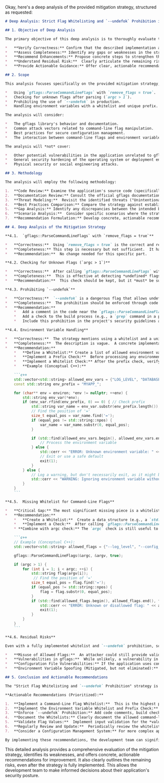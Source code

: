 Okay, here's a deep analysis of the provided mitigation strategy, structured as requested:

```markdown
# Deep Analysis: Strict Flag Whitelisting and `--undefok` Prohibition in gflags

## 1. Objective of Deep Analysis

The primary objective of this deep analysis is to thoroughly evaluate the effectiveness, limitations, and potential improvements of the "Strict Flag Whitelisting and `--undefok` Prohibition" mitigation strategy for applications using the gflags library.  This analysis aims to:

*   **Verify Correctness:** Confirm that the described implementation accurately reflects the intended behavior of the strategy.
*   **Assess Completeness:** Identify any gaps or weaknesses in the strategy's coverage against the identified threats.
*   **Recommend Enhancements:** Propose concrete steps to strengthen the strategy and address any identified shortcomings.
*   **Understand Residual Risk:**  Clearly articulate the remaining risks even after the strategy is fully implemented.
*   **Provide Actionable Guidance:** Offer clear, actionable recommendations for the development team.

## 2. Scope

This analysis focuses specifically on the provided mitigation strategy, which includes:

*   Using `gflags::ParseCommandLineFlags` with `remove_flags = true`.
*   Checking for unknown flags after parsing (`argc > 1`).
*   Prohibiting the use of `--undefok` in production.
*   Handling environment variables with a whitelist and unique prefix.

The analysis will consider:

*   The gflags library's behavior and documentation.
*   Common attack vectors related to command-line flag manipulation.
*   Best practices for secure configuration management.
*   The interaction between command-line flags and environment variables.

The analysis will *not* cover:

*   Other potential vulnerabilities in the application unrelated to gflags.
*   General security hardening of the operating system or deployment environment.
*   Physical security or social engineering attacks.

## 3. Methodology

The analysis will employ the following methodology:

1.  **Code Review:** Examine the application's source code (specifically `src/main.cpp` and any other relevant files) to verify the implementation of `gflags::ParseCommandLineFlags` and the check for unknown flags.
2.  **Documentation Review:** Consult the official gflags documentation to understand the precise behavior of the functions and options used.
3.  **Threat Modeling:**  Revisit the identified threats ("Unintentional/Malicious Configuration Changes" and "Information Disclosure via Flags") and consider how the strategy mitigates them, and what attack vectors might remain.
4.  **Best Practices Comparison:** Compare the strategy against established security best practices for configuration management.
5.  **Gap Analysis:** Identify any discrepancies between the intended behavior, the actual implementation, and best practices.
6.  **Scenario Analysis:**  Consider specific scenarios where the strategy might be bypassed or fail to provide adequate protection.
7.  **Recommendation Formulation:** Develop concrete, actionable recommendations to address any identified gaps or weaknesses.

## 4. Deep Analysis of the Mitigation Strategy

**4.1.  `gflags::ParseCommandLineFlags` with `remove_flags = true`**

*   **Correctness:**  Using `remove_flags = true` is the correct and recommended approach.  This ensures that gflags removes parsed flags from `argv`, leaving only the program name and any unrecognized arguments.  This is crucial for detecting unknown flags.
*   **Completeness:** This step is necessary but not sufficient.  It handles *undefined* flags, but not *defined but unwanted* flags.
*   **Recommendation:**  No change needed for this specific part.

**4.2. Checking for Unknown Flags (`argc > 1`)**

*   **Correctness:**  After calling `gflags::ParseCommandLineFlags` with `remove_flags = true`, checking if `argc > 1` is the correct way to detect if any unrecognized arguments (including undefined flags) were passed.
*   **Completeness:**  This is effective at detecting *undefined* flags.  However, it does *not* prevent an attacker from providing valid, but unintended or malicious, *defined* flags.  This is the major weakness of the current implementation.
*   **Recommendation:**  This check should be kept, but it *must* be supplemented with a whitelist (see below).

**4.3. Prohibiting `--undefok`**

*   **Correctness:**  `--undefok` is a dangerous flag that allows undefined flags to be passed without causing an error.  Prohibiting its use in production is absolutely essential.
*   **Completeness:**  The prohibition should be enforced through code reviews, documentation, and potentially automated checks in the build/deployment pipeline.
*   **Recommendation:**
    *   Add a comment in the code near the `gflags::ParseCommandLineFlags` call explicitly stating that `--undefok` must never be used.
    *   Add a check to the build process (e.g., a `grep` command in a pre-commit hook or CI script) to fail the build if `--undefok` is found in the codebase.
    *   Include this prohibition in the project's security guidelines and developer documentation.

**4.4. Environment Variable Handling**

*   **Correctness:**  The strategy mentions using a whitelist and a unique prefix for environment variables. This is a good practice.
*   **Completeness:**  The description is vague.  A concrete implementation is needed.  The strategy should specify *how* the whitelist is defined and enforced.
*   **Recommendation:**
    *   **Define a Whitelist:** Create a list of allowed environment variables (e.g., `MYAPP_LOG_LEVEL`, `MYAPP_DATABASE_HOST`).
    *   **Implement a Prefix Check:**  Before processing any environment variables, iterate through them and check if they start with the defined prefix (e.g., `MYAPP_`).  If an environment variable does *not* start with the prefix, log a warning and ignore it.
    *   **Implement a Whitelist Check:** After the prefix check, verify that the environment variable (without the prefix) is present in the whitelist. If it's not, log an error and either exit or use a safe default value.
    *   **Example (Conceptual C++):**

    ```c++
    std::vector<std::string> allowed_env_vars = {"LOG_LEVEL", "DATABASE_HOST"};
    const std::string env_prefix = "MYAPP_";

    for (char** env = environ; *env != nullptr; ++env) {
        std::string env_var(*env);
        if (env_var.rfind(env_prefix, 0) == 0) { // Check prefix
            std::string var_name = env_var.substr(env_prefix.length());
            // Find the position of '='
            size_t equal_pos = var_name.find('=');
            if (equal_pos != std::string::npos) {
                var_name = var_name.substr(0, equal_pos);
            }

            if (std::find(allowed_env_vars.begin(), allowed_env_vars.end(), var_name) != allowed_env_vars.end()) {
                // Process the environment variable
            } else {
                std::cerr << "ERROR: Unknown environment variable: " << env_var << std::endl;
                // Exit or use a safe default
                exit(1);
            }
        } else {
            // Log a warning, but don't necessarily exit, as it might be a system variable
            std::cerr << "WARNING: Ignoring environment variable without prefix: " << env_var << std::endl;
        }
    }
    ```

**4.5.  Missing Whitelist for Command-Line Flags**

*   **Critical Gap:** The most significant missing piece is a whitelist for *command-line* flags.  The current implementation only prevents *undefined* flags, not *defined but unwanted* flags.
*   **Recommendation:**
    *   **Create a Whitelist:**  Create a data structure (e.g., a `std::vector<std::string>` or `std::unordered_set<std::string>`) containing the names of all allowed command-line flags.
    *   **Implement a Check:**  After calling `gflags::ParseCommandLineFlags`, iterate through the remaining arguments (if any) and check if they are present in the whitelist.  If an argument is not in the whitelist, log an error and exit.
    * **Combine with argc check:** The `argc` check is still useful to detect completely unknown flags, but the whitelist check is necessary to prevent misuse of defined flags.

    ```c++
    // Example (Conceptual C++):
    std::vector<std::string> allowed_flags = {"--log_level", "--config_file"};

    gflags::ParseCommandLineFlags(&argc, &argv, true);

    if (argc > 1) {
        for (int i = 1; i < argc; ++i) {
            std::string flag(argv[i]);
             // Find the position of '='
            size_t equal_pos = flag.find('=');
            if (equal_pos != std::string::npos) {
                flag = flag.substr(0, equal_pos);
            }
            if (std::find(allowed_flags.begin(), allowed_flags.end(), flag) == allowed_flags.end()) {
                std::cerr << "ERROR: Unknown or disallowed flag: " << argv[i] << std::endl;
                exit(1);
            }
        }
    }
    ```

**4.6. Residual Risks**

Even with a fully implemented whitelist and `--undefok` prohibition, some risks remain:

*   **Misuse of Allowed Flags:**  An attacker could still provide valid, whitelisted flags with malicious values.  For example, if `--log_level=DEBUG` is allowed, an attacker might use it to enable verbose logging and potentially expose sensitive information.  This requires careful validation of flag *values*, not just flag names.
*   **Vulnerabilities in gflags:**  While unlikely, a vulnerability in the gflags library itself could be exploited.  Keeping gflags up-to-date is important.
*   **Configuration File Vulnerabilities:** If the application uses configuration files *in addition to* command-line flags, vulnerabilities in the configuration file parsing could be exploited.
*   **Environment Variable Spoofing (Mitigated, but not eliminated):** While the prefix and whitelist help, an attacker with sufficient privileges on the system might still be able to set environment variables.

## 5. Conclusion and Actionable Recommendations

The "Strict Flag Whitelisting and `--undefok` Prohibition" strategy is a valuable security measure, but the described implementation is incomplete.  The most critical missing element is a whitelist for command-line flags.

**Actionable Recommendations (Prioritized):**

1.  **Implement a Command-Line Flag Whitelist:**  This is the highest priority.  Create a list of allowed flags and check all provided flags against this list after parsing. (See code example above).
2.  **Implement the Environment Variable Whitelist and Prefix Check:**  Ensure that only allowed environment variables with the correct prefix are processed. (See code example above).
3.  **Enforce `--undefok` Prohibition:** Add code comments, build checks, and documentation to prevent the use of `--undefok`.
4.  **Document the Whitelists:** Clearly document the allowed command-line flags and environment variables in a central location (e.g., a configuration guide).
5.  **Validate Flag Values:**  Implement input validation for the *values* of all flags, not just their names.  This is crucial to prevent misuse of allowed flags.  For example, check that `--log_level` is one of a set of allowed values (e.g., "ERROR", "WARNING", "INFO", "DEBUG").
6.  **Regularly Review and Update:**  Periodically review the whitelists and the gflags implementation to ensure they remain effective and up-to-date.
7.  **Consider a Configuration Management System:** For more complex applications, consider using a dedicated configuration management system instead of relying solely on command-line flags and environment variables. This can provide better security and auditability.

By implementing these recommendations, the development team can significantly improve the security of their application and reduce the risk of configuration-related vulnerabilities.
```

This detailed analysis provides a comprehensive evaluation of the mitigation strategy, identifies its weaknesses, and offers concrete, actionable recommendations for improvement. It also clearly outlines the remaining risks, even after the strategy is fully implemented. This allows the development team to make informed decisions about their application's security posture.